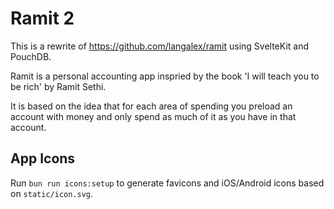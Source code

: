 # Ramit 2

This is a rewrite of https://github.com/langalex/ramit using SvelteKit and PouchDB.

Ramit is a personal accounting app inspried by the book 'I will teach you to be rich' by Ramit Sethi.

It is based on the idea that for each area of spending you preload an account with money and only spend as much of it as you have in that account.

## App Icons

Run `bun run icons:setup` to generate favicons and iOS/Android icons based on `static/icon.svg`.

